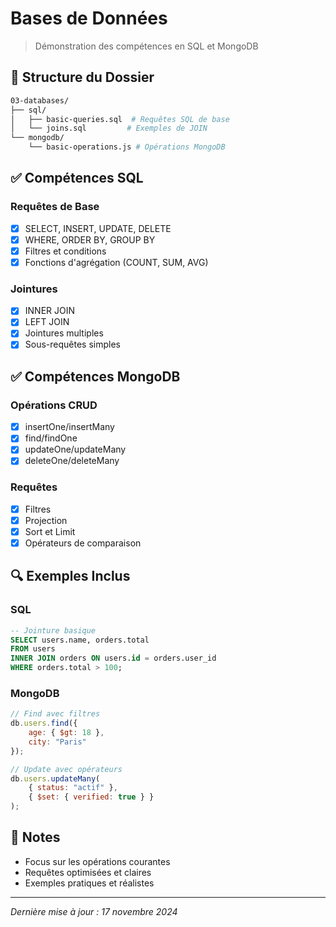 # Bases de Données
> Démonstration des compétences en SQL et MongoDB

## 📂 Structure du Dossier
```bash
03-databases/
├── sql/
│   ├── basic-queries.sql  # Requêtes SQL de base
│   └── joins.sql         # Exemples de JOIN
└── mongodb/
    └── basic-operations.js # Opérations MongoDB
```

## ✅ Compétences SQL

### Requêtes de Base
- [x] SELECT, INSERT, UPDATE, DELETE
- [x] WHERE, ORDER BY, GROUP BY
- [x] Filtres et conditions
- [x] Fonctions d'agrégation (COUNT, SUM, AVG)

### Jointures
- [x] INNER JOIN
- [x] LEFT JOIN
- [x] Jointures multiples
- [x] Sous-requêtes simples

## ✅ Compétences MongoDB

### Opérations CRUD
- [x] insertOne/insertMany
- [x] find/findOne
- [x] updateOne/updateMany
- [x] deleteOne/deleteMany

### Requêtes
- [x] Filtres
- [x] Projection
- [x] Sort et Limit
- [x] Opérateurs de comparaison

## 🔍 Exemples Inclus

### SQL
```sql
-- Jointure basique
SELECT users.name, orders.total
FROM users
INNER JOIN orders ON users.id = orders.user_id
WHERE orders.total > 100;
```

### MongoDB
```javascript
// Find avec filtres
db.users.find({
    age: { $gt: 18 },
    city: "Paris"
});

// Update avec opérateurs
db.users.updateMany(
    { status: "actif" },
    { $set: { verified: true } }
);
```

## 📝 Notes
- Focus sur les opérations courantes
- Requêtes optimisées et claires
- Exemples pratiques et réalistes

---
*Dernière mise à jour : 17 novembre 2024*